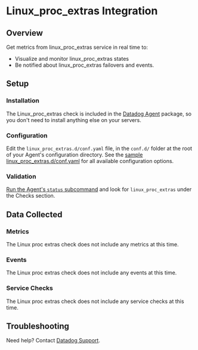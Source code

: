 # Linux_proc_extras Integration

## Overview
Get metrics from linux_proc_extras service in real time to:

* Visualize and monitor linux_proc_extras states
* Be notified about linux_proc_extras failovers and events.

## Setup
### Installation

The Linux_proc_extras check is included in the [Datadog Agent][1] package, so you don't need to install anything else on your servers.

### Configuration

Edit the `linux_proc_extras.d/conf.yaml` file, in the `conf.d/` folder at the root of your Agent's configuration directory. See the [sample linux_proc_extras.d/conf.yaml][2] for all available configuration options.

### Validation

[Run the Agent's `status` subcommand][3] and look for `linux_proc_extras` under the Checks section.

## Data Collected
### Metrics
The Linux proc extras check does not include any metrics at this time.

### Events
The Linux proc extras check does not include any events at this time.

### Service Checks
The Linux proc extras check does not include any service checks at this time.

## Troubleshooting

Need help? Contact [Datadog Support][4].

[1]: https://app.datadoghq.com/account/settings#agent
[2]: https://github.com/DataDog/integrations-core/blob/master/linux_proc_extras/datadog_checks/linux_proc_extras/data/conf.yaml.example
[3]: https://docs.datadoghq.com/agent/faq/agent-commands/#agent-status-and-information
[4]: https://docs.datadoghq.com/help/
